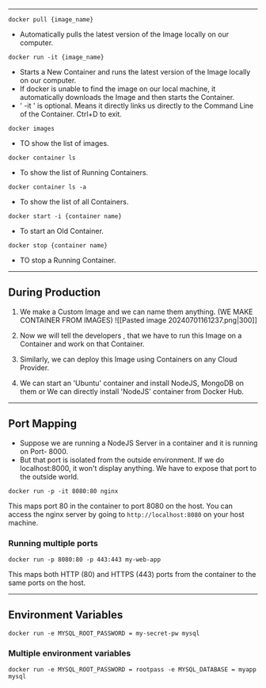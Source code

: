 - - -
```docker pull {image_name}```
- Automatically pulls the latest version of the Image locally on our computer.

```docker run -it {image_name}```
- Starts a New Container and runs the latest version of the Image locally on our computer.
- If docker is unable to find the image on our local machine, it automatically downloads the Image and then starts the Container.
- ' -it ' is optional. Means it directly links us directly to the Command Line of the Container. Ctrl+D to exit.

```docker images```
- TO show the list of images.

```docker container ls```
- To show the list of Running Containers.

```docker container ls -a```
- To show the list of all Containers.

```docker start -i {container name}```
- To start an Old Container.

```docker stop {container name}```
- TO stop a Running Container.
- - -
## During Production

1. We make a Custom Image and we can name them anything. (WE MAKE CONTAINER FROM IMAGES)
![[Pasted image 20240701161237.png|300]]

2. Now we will tell the developers , that we have to run this Image on a Container and work on that Container. 
3. Similarly,  we can deploy this Image using Containers on any Cloud Provider.
4. We can start an 'Ubuntu' container and install NodeJS, MongoDB on them or We can directly install 'NodeJS' container from Docker Hub. 
- - -
## Port Mapping

- Suppose we are running a NodeJS Server in a container and it is running on Port- 8000.
- But that port is isolated from the outside environment. If we do localhost:8000, it won't display anything. We have to expose that port to the outside world.

```
docker run -p -it 8080:80 nginx
```

This maps port 80 in the container to port 8080 on the host. You can access the nginx server by going to `http://localhost:8080` on your host machine.

### Running multiple ports

```
docker run -p 8080:80 -p 443:443 my-web-app
```

This maps both HTTP (80) and HTTPS (443) ports from the container to the same ports on the host.
- - -

## Environment Variables

```
docker run -e MYSQL_ROOT_PASSWORD = my-secret-pw mysql
```

### Multiple environment variables

```
docker run -e MYSQL_ROOT_PASSWORD = rootpass -e MYSQL_DATABASE = myapp mysql
```
